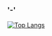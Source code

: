 ### '-'


[![Top Langs](https://github-readme-stats.vercel.app/api/top-langs/?username=mathiasalenz&theme=react)](https://github.com/mathiasalenz/github-readme-stats)


<!--
**MathiasALenz/MathiasALenz** is a ✨ _special_ ✨ repository because its `README.md` (this file) appears on your GitHub profile.

Here are some ideas to get you started:

- 🔭 I’m currently working on ...
- 🌱 I’m currently learning ...
- 👯 I’m looking to collaborate on ...
- 🤔 I’m looking for help with ...
- 💬 Ask me about ...
- 📫 How to reach me: ...
- 😄 Pronouns: ...
- ⚡ Fun fact: ...
-->
